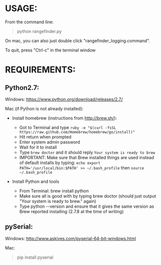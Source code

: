 USAGE:
=====

From the command line: 

> python rangefinder.py

On mac, you can also just double click "rangefinder_logging.command".

To quit, press "Ctrl-c" in the terminal window 

REQUIREMENTS:
============

Python2.7: 
----------

Windows: https://www.python.org/download/releases/2.7/

Mac (if Python is not already installed): 
	
+ Install homebrew (instructions from http://brew.sh/):
   - Got to Terminal and type `ruby -e "$(curl -fsSL
     https://raw.github.com/Homebrew/homebrew/go/install)"`
   - Hit return when prompted
   - Enter system admin password
   - Wait for it to install
   - Type `brew doctor` and it should reply `Your system is ready to
     brew`
   - IMPORTANT: Make sure that Brew installed things are used instead
     of default installs by typing: `echo export PATH='/usr/local/bin:$PATH' >> ~/.bash_profile`
     then `source ~/.bash_profile`

+ Install Python and tools

   - From Terminal: brew install python
   - Make sure all is good with by typing brew doctor (should just output "Your system is ready to brew." again)
   - Type python --version and ensure that it gives the same version as Brew reported installing (2.7.8 at the time of writing)



pySerial: 
---------

Windows: http://www.askives.com/pyserial-64-bit-windows.html

Mac: 
> pip install pyserial

